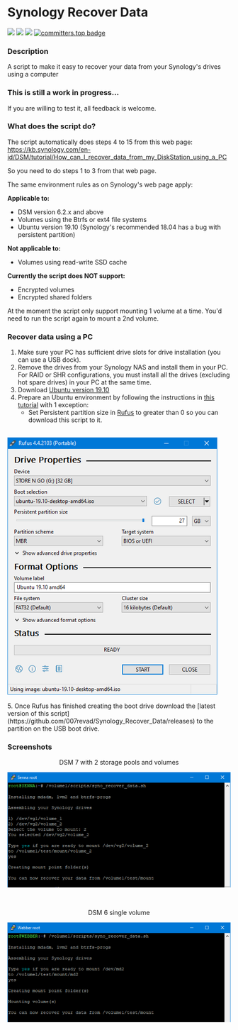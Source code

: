 # Synology Recover Data

<a href="https://github.com/007revad/Synology_Recover_Data/releases"><img src="https://img.shields.io/github/release/007revad/Synology_Recover_Data.svg"></a>
<a href="https://hits.seeyoufarm.com"><img src="https://hits.seeyoufarm.com/api/count/incr/badge.svg?url=https%3A%2F%2Fgithub.com%2F007revad%2FSynology_Recover_Data&count_bg=%2379C83D&title_bg=%23555555&icon=&icon_color=%23E7E7E7&title=views&edge_flat=false"/></a>
[![](https://img.shields.io/static/v1?label=Sponsor&message=%E2%9D%A4&logo=GitHub&color=%23fe8e86)](https://github.com/sponsors/007revad)
[![committers.top badge](https://user-badge.committers.top/australia/007revad.svg)](https://user-badge.committers.top/australia/007revad)

### Description

A script to make it easy to recover your data from your Synology's drives using a computer

### This is still a work in progress...

If you are willing to test it, all feedback is welcome.

### What does the script do?

The script automatically does steps 4 to 15 from this web page: <br>
https://kb.synology.com/en-id/DSM/tutorial/How_can_I_recover_data_from_my_DiskStation_using_a_PC

So you need to do steps 1 to 3 from that web page.

The same environment rules as on Synology's web page apply:

**Applicable to:**
- DSM version 6.2.x and above
- Volumes using the Btrfs or ext4 file systems
- Ubuntu version 19.10 (Synology's recommended 18.04 has a bug with persistent partition)

**Not applicable to:**
- Volumes using read-write SSD cache

**Currently the script does NOT support:**
- Encrypted volumes
- Encrypted shared folders

At the moment the script only support mounting 1 volume at a time. You'd need to run the script again to mount a 2nd volume.

### Recover data using a PC

1. Make sure your PC has sufficient drive slots for drive installation (you can use a USB dock).
2. Remove the drives from your Synology NAS and install them in your PC. For RAID or SHR configurations, you must install all the drives (excluding hot spare drives) in your PC at the same time.
3. Download [Ubuntu version 19.10](https://old-releases.ubuntu.com/releases/19.10/)
4. Prepare an Ubuntu environment by following the instructions in [this tutorial](https://ubuntu.com/tutorials/create-a-usb-stick-on-windows) with 1 exception:
    - Set Persistent partition size in [Rufus](https://rufus.ie/en/) to greater than 0 so you can download this script to it.
  <p align="left"> &nbsp; &nbsp; &nbsp; &nbsp; &nbsp; <img src="/images/rufus.png"></p>
5. Once Rufus has finished creating the boot drive download the [latest version of this script](https://github.com/007revad/Synology_Recover_Data/releases) to the partition on the USB boot drive.

### Screenshots

<p align="center">DSM 7 with 2 storage pools and volumes</p>
<p align="center"><img src="/images/image-2.png"></p>

<br>

<p align="center">DSM 6 single volume</p>
<p align="center"><img src="/images/image-1.png"></p>

